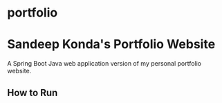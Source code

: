 # portfolio

# Sandeep Konda's Portfolio Website

A Spring Boot Java web application version of my personal portfolio website.

## How to Run
